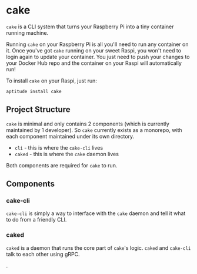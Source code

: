 # cake

`cake` is a CLI system that turns your Raspberry Pi into a tiny container running machine.

Running `cake` on your Raspberry Pi is all you'll need to run any container on it. Once you've got `cake` running on your sweet Raspi, you won't need to login again to update your container. You just need to push your changes to your Docker Hub repo and the container on your Raspi will automatically run!

To install `cake` on your Raspi, just run:

```
aptitude install cake
```

## Project Structure

`cake` is minimal and only contains 2 components (which is currently maintained by 1 developer). So `cake` currently exists as a monorepo, with each component maintained under its own directory.

* `cli` - this is where the `cake-cli` lives
* `caked` - this is where the `cake` daemon lives

Both components are required for `cake` to run.

## Components

### cake-cli

`cake-cli` is simply a way to interface with the `cake` daemon and tell it what to do from a friendly CLI.

### caked

`caked` is a daemon that runs the core part of `cake`'s logic. `caked` and `cake-cli` talk to each other using gRPC.

.
